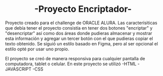 <h1 align="center">-Proyecto Encriptador-</h1>

Proyecto creado para el challenge de ORACLE ALURA.
Las caracterísiticas que debía tener el proyecto consistía en tener
dos botones "encriptar" y "desencriptar" así como dos áreas donde 
pudieras almacenar y mostrar esta información y agregar un tercer botón con el que pudieras
copiar el texto obtenido.
Se siguió un estilo basado en Figma, pero al ser opcional el estilo opté por usar uno propio.

El proyecto se creó de manera responsiva para cualquier pantalla de computadora, tablet o celular.
En este proyecto se utilizó
-HTML
-JAVASCRIPT
-CSS

